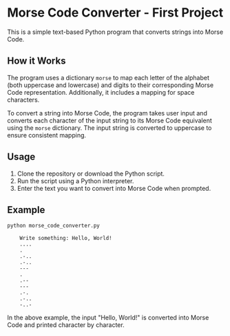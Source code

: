 # Morse Code Converter - First Project

This is a simple text-based Python program that converts strings into Morse Code.

## How it Works

The program uses a dictionary `morse` to map each letter of the alphabet (both uppercase and lowercase) and digits to their corresponding Morse Code representation. Additionally, it includes a mapping for space characters.

To convert a string into Morse Code, the program takes user input and converts each character of the input string to its Morse Code equivalent using the `morse` dictionary. The input string is converted to uppercase to ensure consistent mapping.

## Usage

1. Clone the repository or download the Python script.
2. Run the script using a Python interpreter.
3. Enter the text you want to convert into Morse Code when prompted.

## Example

```python
python morse_code_converter.py
```

```
    Write something: Hello, World!
    ....
    .
    .-..
    .-..
    ---
    .
    .-- 
    ---
    .-.
    .-.. 
    -..-
```
In the above example, the input "Hello, World!" is converted into Morse Code and printed character by character.